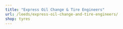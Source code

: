 ```yaml
---
title: "Express Oil Change & Tire Engineers"
url: /leeds/express-oil-change-and-tire-engineers/
shop: tyres
---
```

